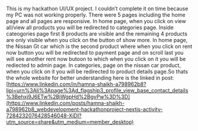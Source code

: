 This is my hackathon UI/UX project. I couldn’t complete it on time because my PC was not working properly.
There were 5 pages including the home page and all pages are responsive. In home page, when you click on view all/view all products you will be redirected to categories page. Inside cateogories page first 8 products are visible and the remaining 4 products are only visible when you click on the button of show more. In home page, the Nissan Gt car which is the second product where when you click on rent now button you will be redirected to payment page and on scroll last you will see another rent now butoon to which when you click on it you will be rediected to admin page. In categories, page on the nissan car product, when you click on it you will be redirected to product details page.So thats the whole website for better understanding here is the linked in post:[https://www.linkedin.com/in/hamna-shaikh-a798962b8?lipi=urn%3Ali%3Apage%3Ad_flagship3_profile_view_base_contact_details%3Behxj9J6ETw%2BjWgpHd%2BgvPw%3D%3D](https://www.linkedin.com/posts/hamna-shaikh-a798962b8_webdevelopment-hackathonproject-nextjs-activity-7284232076428546048-XjDI?utm_source=share&utm_medium=member_desktop)

